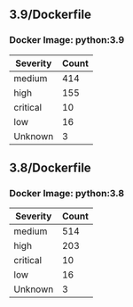 ## 3.9/Dockerfile

### Docker Image: python:3.9
| Severity | Count |
|----------|-------|
| medium | 414 |
| high | 155 |
| critical | 10 |
| low | 16 |
| Unknown | 3 |


## 3.8/Dockerfile

### Docker Image: python:3.8
| Severity | Count |
|----------|-------|
| medium | 514 |
| high | 203 |
| critical | 10 |
| low | 16 |
| Unknown | 3 |